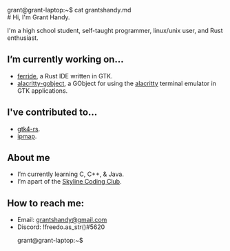 <span id="a">grant@grant-laptop</span>:<span id="b">~</span><span id="c">$</span><!-- asdjf;salkdjf;kjdsa;fljsa;dlkfj --> cat grantshandy.md<br/># Hi, I'm Grant Handy.<!-- laglaglaglaglaglaglaglaglaglaglaglag -->
<p>I'm a high school student, self-taught programmer, linux/unix user, and Rust enthusiast.

## I’m currently working on...
- <a href="https://github.com/skylinecc/ferride">ferride</a>, a Rust IDE written in GTK.
- <a href="https://github.com/grantshandy/alacritty-gobject">alacritty-gobject</a>, a GObject for using the <a href="https://github.com/alacritty/alacritty">alacritty</a> terminal emulator in GTK applications.

## I've contributed to...
- <a href="https://github.com/gtk-rs/gtk4-rs/commits?author=grantshandy">gtk4-rs</a>.
- <a href="https://github.com/skylinecc/ipmap/commits?author=grantshandy">ipmap</a>.

## About me
- I’m currently learning C, C++, & Java.
- I’m apart of the <a href="https://github.com/skylinecc">Skyline Coding Club</a>.

## How to reach me:
- Email: <a href="mailto://grantshandy@gmail.com">grantshandy@gmail.com</a>
- Discord: !freedo.as_str()#5620</p>
<span id="a">grant@grant-laptop</span>:<span id="b">~</span><span id="c">$</span>
